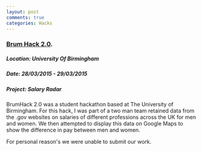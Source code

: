 ```yaml
---
layout: post
comments: true
categories: Hacks
---
```

### [Brum Hack 2.0](https://www.brumhack.co.uk/).

##### Location: University Of Birmingham

##### Date: 28/03/2015 - 29/03/2015

##### Project: Salary Radar

BrumHack 2.0 was a student hackathon based at The University of Birmingham. For this hack, I was part of a two man team retained data from the .gov websites on salaries of different professions across the UK for men and women. We then attempted to display this data on Google        Maps to show the difference in pay between men and women.
                     
For personal reason's we were unable to submit our work.